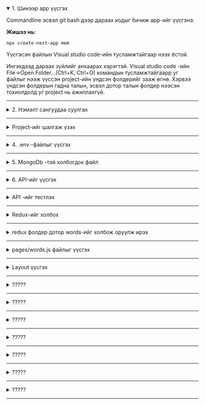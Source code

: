 <details open>
<summary>1. Шинээр app үүсгэх</summary>

Commandline эсвэл git bash  дээр дараах кодыг бичиж app-ийг үүсгэнэ.

**Жишээ нь:**
```
npx create-next-app mem
```
Үүсгэсэн файлын Visual studio code-ийн тусламжтайгаар нээх ёстой.

Ингэхдээд дараах зүйлийг анхаарах хэрэгтэй.
Visual studio code -ийн  File->Open Folder...(Ctrl+K, Ctrl+O) командын тусламжтайгаарр уг файлыг нээж үүссэн project-ийн үндсэн фолдерийг зааж өгнө. Хэрвээ үндсэн фолдерын гадна талын, эсвэл дотор талын фолдер нээсэн тохиолдолд уг project нь ажиллахгүй.
</details>

---

<details>
<summary>2. Нэмэлт сангуудаа суулгах</summary>
a) MongoDb -тэй ажиллах үүрэгтэй санг суулгах

Энэ сангийн тусламжтайгаар MongoDB -ийн бааз руу хандах, өгөгдөл нэмэх, засах, устгах гэх мэт үйлдлүүдийг хийх боломж үүсэнэ

```
npm i mongodb

```
б) Redux -тай холбоотой сан

Энэ сангийн тусламжтайгаар өгөгдлийг client орчинд нь удирдах боломжийг олгодог. 

Жишээ нь: 
* Өгөгдлийн баазын серверээс өгөглийг авчрах үүрэгтэй redux-thunk
* redux -ийн үндсэн үйлдлүүдийг удирдах үүрэгтэй redux сан
* react болон redux-ийг холбох үүрэгтэй react-redux сан
* redux -ийн өгөгдлүүдийг хадгалах, тэдгээр хадгалагдсан мэдээллийг компонентуудад дамжуулах үүрэгтэй next-redux-wrapper
* redux-ийг өгөгдөл, тэдгээрийн өөрчлөлтийг харах үүрэгтэй redux-devtools-extension
* Веб browser дээр өгөгдлийн хадгалах, удирдан зохион байгуулах үүрэгтэй redux-persist
* redux дээр хийгдэж байгаа бүхий л үйлдлүүдийг харах хянах боломжийг олгох үүрэгтэй redux-logger
* .................

```
npm i react-redux next-redux-wrapper redux redux-devtools-extension redux-logger redux-persist redux-thunk
```

в) Ant.design -тай холбоотой сан

front end-ийг загвар түүнийг хялбар аргаар зохион байгуулах үүрэг бүхий  ant.design -ийн сан
```
npm i antd @ant-design/icons
```
г) axios-ийг суулгах

веб сайтын тусламжтайгаар дурын API-ийг дуудан ажиллуулах үүрэгтэй өөрөөр хэлбэл POSTMAN-ийн үүргийг гүйцэтгэх боломжийг олгодог.
```
npm i axios
```

</details>

---

<details>
<summary> Project-ийг шалгаж үзэх </summary>

Жишээ нь:

**package.json** файлын dependencies хэсгээс нийт суусан сангуудын жагсаалтыг харах боломжтой байдаг.  

```
{
  "name": "mem",
  "version": "0.1.0",
  "private": true,
  "scripts": {
    "dev": "next dev",
    "build": "next build",
    "start": "next start",
    "lint": "next lint"
  },
  "dependencies": {
    "@ant-design/icons": "^4.7.0",
    "antd": "^4.19.2",
    "axios": "^0.26.1",
    "mongodb": "^4.4.1",
    "next": "12.1.0",
    "next-redux-wrapper": "^7.0.5",
    "react": "17.0.2",
    "react-dom": "17.0.2",
    "react-redux": "^7.2.6",
    "redux": "^4.1.2",
    "redux-devtools-extension": "^2.13.9",
    "redux-logger": "^3.0.6",
    "redux-persist": "^6.0.0",
    "redux-thunk": "^2.4.1"
  },
  "devDependencies": {
    "eslint": "8.11.0",
    "eslint-config-next": "12.1.0"
  }
}

```

Мөн **scripts** хэсгээ нь тухайн прожектийг ажиллуулах командуудыг харах боломжтой байдаг.

* **npm run dev** -ийн тусламжтайгаар прожектийг хөгжүүлэгчид зориулан ажиллуулдаг.
* **npm run build** -ийн тусламжтайгаар прожектийг production  горим руу хөрвүүлэн шахах үүрэгтэй
* **npm run start** -ийн тусламжтайгаар прожектийг production  горим руу хөрвүүлсэн файлыг сервер дээр дуудаж ажиллуулах үүрэгтэй
* **npm run lint** -ийн тусламжтайгаар прожектийг алдааг шалгах

**Санамж**

Прожектод өөрчлөлт оруулах бүрдээ жишээ нь **npm run dev** командыг өгч алдаа гарсан эсэхийг шалгаж байх хэрэгтэй.



</details>



---

<details>
<summary> 4. .env -файлыг үүсгэх </summary>

Үндсэн фолдер дотор .env.local файлыг үүсгэж дотор нь дараах хувьсагчдыг үүсгэж утга олгоно.

* MONGO_SRV - MongoDB-ийн холболтын мөр connectionstting-ийг
* DB_NAME - баазын нэрийг

**Жишээ нь:**
```
MONGODB_URI=mongodb+srv://mem:Ab123456+@cluster0.l27e0.mongodb.net/MemDb?retryWrites=true&w=majority
DB_NAME=MemDb

```
</details>

---



<details>
<summary> 5. MongoDb -тэй холбогдох файл </summary>

Үндсэн фолдер дотор utils/connectDb.js файл үүсгэнэ.

```
utils/connectDb.js
```

**Файлын доторх агуулга:**
```

import { MongoClient } from 'mongodb';

const MONGODB_URI = process.env.MONGODB_URI;
const MONGODB_DB = process.env.DB_NAME;

// check the MongoDB URI
if (!MONGODB_URI) {
    throw new Error('Define the MONGODB_URI environmental variable');
}

// check the MongoDB DB
if (!MONGODB_DB) {
    throw new Error('Define the MONGODB_DB environmental variable');
}

let cachedClient = null;
let cachedDb = null;

export async function connectToDatabase() {
    // check the cached.
    if (cachedClient && cachedDb) {
        // load from cache
        return {
            client: cachedClient,
            db: cachedDb,
        };
    }

    // set the connection options
    const opts = {
        useNewUrlParser: true,
        useUnifiedTopology: true,
    };

    // Connect to cluster
    let client = new MongoClient(MONGODB_URI, opts);
    await client.connect();
    let db = client.db(MONGODB_DB);

    // set cache
    cachedClient = client;
    cachedDb = db;

    return {
        client: cachedClient,
        db: cachedDb,
    };
}


```

</details>

---

<details>
<summary> 6. API-ийг үүсгэх </summary>
Жишээ нь:



pages/api фолдер дотор 
   * words.js

**words.js**

```
const { connectToDatabase } = require('../../utils/connectDb');
const ObjectId = require('mongodb').ObjectId;

export default async function handler(req, res) {
    // switch the methods
    switch (req.method) {
        case 'GET': {
            return getPosts(req, res);
        }

        case 'POST': {
            return addPost(req, res);
        }

        case 'PUT': {
            return updatePost(req, res);
        }

        case 'DELETE': {
            return deletePost(req, res);
        }
    }
}

// Getting all posts.
async function getPosts(req, res) {
    try {
        let { db } = await connectToDatabase();
        let words = await db
            .collection('words')
            .find({})
            .sort({ published: -1 })
            .toArray();
        return res.json({
            message: JSON.parse(JSON.stringify(words)),
            success: true,
        });
    } catch (error) {
        return res.json({
            message: new Error(error).message,
            success: false,
        });
    }
}

// Adding a new post
async function addPost(req, res) {
    try {
        let { db } = await connectToDatabase();
        console.log("hi----->",req.body);
        await db.collection('words').insertOne(req.body);
        
        return res.json({
            message: 'Post added successfully',
            success: true,
        });
    } catch (error) {
        return res.json({
            message: new Error(error).message,
            success: false,
        });
    }
}

// Updating a post
async function updatePost(req, res) {
    try {
        let { db } = await connectToDatabase();

        await db.collection('words').updateOne(
            {
                _id: new ObjectId(req.body),
            },
            { $set: { published: true } }
        );

        return res.json({
            message: 'Post updated successfully',
            success: true,
        });
    } catch (error) {
        return res.json({
            message: new Error(error).meзүssage,
            success: false,
        });
    }
}

// deleting a post
async function deletePost(req, res) {
    try {
        let { db } = await connectToDatabase();

        await db.collection('words').deleteOne({
            _id: new ObjectId(req.body),
        });

        return res.json({
            message: 'Post deleted successfully',
            success: true,
        });
    } catch (error) {
        return res.json({
            message: new Error(error).message,
            success: false,
        });
    }
}



```



</details>

---

<details>
<summary> API -ийг тестлэх </summary>

Тухайн сайт нь өгөглийн баазтай зөв холбосон бол дараах холбоосоор орж шалгах ажиллаж байгаа эсэхийг нь шалгаж үзээрэй.
Үүгийг веб броузерээс бол зөвхөн get-ээр дуудан ажиллуулах боломжтой байдаг. 

Иймд GET, PUT, POST, DELETE method-оор дуудан тест хийж үзэхийн тулд **POSTMAN** програмыг ашиглаж болно.

**Жишээ нь:**

GET method -оор  броузер дээр ажиллуулан шалгаж болдог учир дараах холбоосыг броузерийн addressbar дээр бичиж ажиллуулж үзээрэй:    
```
http://localhost:3000/api/words
```
Үүнийг ажиллуулахад өгөгдлийн бааз дахь өгөгдлүүдийн жагсаалт нь JSON форматаар дуудагдан харагдах боломжтой байдаг.

</details>

---


<details>
<summary> Redux-ийг холбох </summary>

Үндсэн фолдер дотор redux фолдер бүхий агуулгуудыг үүсгэж холбох

**Жишээ нь:**
өмнөх хичээл дээр ашиглаж байсан redux - фолдерийг үндсэн фолдер дотор хуулаад тэндээ тохиргоо хийж болно. Өмнө нь үүсгэсэн redux фолдер нь дараах бүтэцтэй байгаа.

* redux/pupil/actionCreator.js
* redux/pupil/actions.js
* redux/pupil/reducers.js
* redux/rootReducer.js
* redux/store.js

Энд өмнө нь pupil redux нь JSON файлаас өгөгдөл уншиж чаддаг байдлаар зохион байгуулалт хийж байсан.

Үүний холболтыг _app.js файл дотор холбон тохируулж өгөх шаардлагатай байдаг.

Жишээ нь: 
**_app.js файл дотор дараах агуулга орсон байх**
```
import { Provider } from "react-redux";
import { createWrapper } from "next-redux-wrapper";
import store from "../redux/store";

import 'antd/dist/antd.css';

function MyApp({ Component, pageProps }) {
  return (
    <Provider store={store}>
      <Component {...pageProps} />
    </Provider>
  );
} 

const makeStore = () => store;
const wrapper = createWrapper(makeStore);

 

export default wrapper.withRedux(MyApp);
```

</details>

---
<details>
<summary> redux фолдер дотор words-ийг холбож оруулж ирэх </summary>

redux фолдер дотор words фолдерийг үүсгэж дотор нь дараах 3 файлыг үүсгэнэ.
* actions.js
* actionCreator.js
* reducers.js


 
**Жишээ нь:**

actions.js файлын агуулга
```
const actions = {
  WORDS_LOADING: 'WORDS_LOADING',
  WORDS_SUCCESS: 'WORDS_SUCCESS',
  WORDS_ERROR: 'WORDS_ERROR',

  wordsLoading: () => {
    return {
      type: actions.WORDS_LOADING,
    };
  },

  wordsSuccess: data => {
    return {
      type: actions.WORDS_SUCCESS,
      data,
    };
  },

  wordsError: err => {
    return {
      type: actions.WORDS_ERROR,
      err,
    };
  },
  

};

export default actions;

```

actionCreator.js
```
import actions from './actions';
import axios from 'axios'

const { wordsLoading, wordsSuccess, wordsError } = actions;


const getAllWords = () => {
  
  return async dispatch => {
    try {
      dispatch(wordsLoading());
      await axios.get("http://localhost:3000/api/words").then(({data}) => {          
        dispatch(wordsSuccess(data.list))
      });
    } catch (err) {
      dispatch(wordsError(err));
    }

  };
};



export {getAllWords };


```


reducers.js
```
import actions from './actions';

const { WORDS_LOADING, WORDS_SUCCESS, WORDS_ERROR} = actions;

const initialState = {
  list: [],
  loading: false,
  error: null
};

const WordsReducer = (state = initialState, action) => {
    
  const { type, data, err } = action;
  //console.log('==========>',data)   
  switch (type) {
    case WORDS_LOADING:
      return {
        ...state,
        loading: true,
        error: null,
        
      };
    case WORDS_SUCCESS:   
      return {
        ...state,
        list: data,
        loading: false,
      };     
    case WORDS_ERROR:
      return {
        ...state,
        error: err,
        loading: false

      };
    
    default:
      return state;
  }
};
export default WordsReducer;




```

</details>

---
<details>
<summary> pages/words.js файлыг үүсгэх </summary>

Энэ нь уг веб сайтын words хуудас дуудагдахад ажиллах үүрэгтэй

**Жишээ нь:**
```
import { Table, Tag, Space,Button } from 'antd';

import { useEffect, useState, useCallback } from "react";
import { useDispatch, useSelector } from "react-redux";
import { pupilJsonDatas } from "../redux/pupil/actionCreator";
import { getAllWords } from "../redux/words/actionCreator";
import actions from "../redux/pupil/actions";


//Layouts
import MainLayout from '../components/layouts/MainLayout'


const columns = [
    {
      title: 'English',
      dataIndex: 'eng',
      key: 'eng'
    },
    {
      title: 'Монгол',
      dataIndex: 'mon',
      key: 'mon',
    },
    {
      title: 'Comment',
      dataIndex: 'comm',
      key: 'comm',
    },
    {
      title: 'Action',
      key: 'action',
      render: (text, record) => (
        <Space size="middle">
          <a>Edit {record.name}</a>
          <a>Delete</a>
        </Space>
      ),
    },
  ];



function words() {
  const dispatch = useDispatch();
  const data = useSelector((state) => state.words.list);
  
   
  
    useEffect(() => {
      dispatch(getAllWords());
    }, []);




  return (
    <MainLayout>
    <Space>
    <Button>Үг нэмэх</Button>
    </Space>
    <Table columns={columns} dataSource={data} />
    
    </MainLayout>
  )
}

export default words


```
</details>

---
<details>
<summary> Layout үүсгэх </summary>

Үндсэн фолдер дотор **/components/layouts/MainLayout.js**  -ийг үүсгэх

**Жишээ нь:**
```
import { Layout, Menu, Breadcrumb } from 'antd';
import { UserOutlined, LaptopOutlined, NotificationOutlined } from '@ant-design/icons';
import { Children } from 'react';

const { SubMenu } = Menu;
const { Header, Content, Footer, Sider } = Layout;

function MainLayout({children}) {
  return (
    <Layout>
    <Header className="header">
      <div className="logo" />
      <Menu theme="dark" mode="horizontal" defaultSelectedKeys={['2']}>
        <Menu.Item key="1">nav 1</Menu.Item>
        <Menu.Item key="2">nav 2</Menu.Item>
        <Menu.Item key="3">nav 3</Menu.Item>
      </Menu>
    </Header>
    <Content style={{ padding: '0 50px' }}>
      <Breadcrumb style={{ margin: '16px 0' }}>
        <Breadcrumb.Item>Home</Breadcrumb.Item>
        <Breadcrumb.Item>List</Breadcrumb.Item>
        <Breadcrumb.Item>App</Breadcrumb.Item>
      </Breadcrumb>
      <Layout className="site-layout-background" style={{ padding: '24px 0' }}>
        <Sider className="site-layout-background" width={200}>
          <Menu
            mode="inline"
            defaultSelectedKeys={['1']}
            defaultOpenKeys={['sub1']}
            style={{ height: '100%' }}
          >
            <SubMenu key="sub1" icon={<UserOutlined />} title="subnav 1">
              <Menu.Item key="1">option1</Menu.Item>
              <Menu.Item key="2">option2</Menu.Item>
              <Menu.Item key="3">option3</Menu.Item>
              <Menu.Item key="4">option4</Menu.Item>
            </SubMenu>
            <SubMenu key="sub2" icon={<LaptopOutlined />} title="subnav 2">
              <Menu.Item key="5">option5</Menu.Item>
              <Menu.Item key="6">option6</Menu.Item>
              <Menu.Item key="7">option7</Menu.Item>
              <Menu.Item key="8">option8</Menu.Item>
            </SubMenu>
            <SubMenu key="sub3" icon={<NotificationOutlined />} title="subnav 3">
              <Menu.Item key="9">option9</Menu.Item>
              <Menu.Item key="10">option10</Menu.Item>
              <Menu.Item key="11">option11</Menu.Item>
              <Menu.Item key="12">option12</Menu.Item>
            </SubMenu>
          </Menu>
        </Sider>
        <Content style={{ padding: '0 24px', minHeight: 280 }}>
        
        
        {children}
        
        </Content>
      </Layout>
    </Content>
    <Footer style={{ textAlign: 'center' }}>Ant Design ©2018 Created by Ant UED</Footer>
  </Layout>
  )
}

export default MainLayout
```
</details>

---
<details>
<summary> ????? </summary>

????

**Жишээ нь:**
```
???
```
</details>

---
<details>
<summary> ????? </summary>

????

**Жишээ нь:**
```
???
```
</details>

---
<details>
<summary> ????? </summary>

????

**Жишээ нь:**
```
???
```
</details>

---
<details>
<summary> ????? </summary>

????

**Жишээ нь:**
```
???
```
</details>

---
<details>
<summary> ????? </summary>

????

**Жишээ нь:**
```
???
```
</details>

---
<details>
<summary> ????? </summary>

????

**Жишээ нь:**
```
???
```
</details>

---
<details>
<summary> ????? </summary>

????

**Жишээ нь:**
```
???
```
</details>

---


